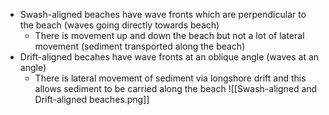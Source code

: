 - Swash-aligned beaches have wave fronts which are perpendicular to the beach (waves going directly towards beach)
	- There is movement up and down the beach but not a lot of lateral movement (sediment transported along the beach)
- Drift-aligned becahes have wave fronts at an oblique angle (waves at an angle)
	- There is lateral movement of sediment via longshore drift and this allows sediment to be carried along the beach
![[Swash-aligned and Drift-aligned beaches.png]]